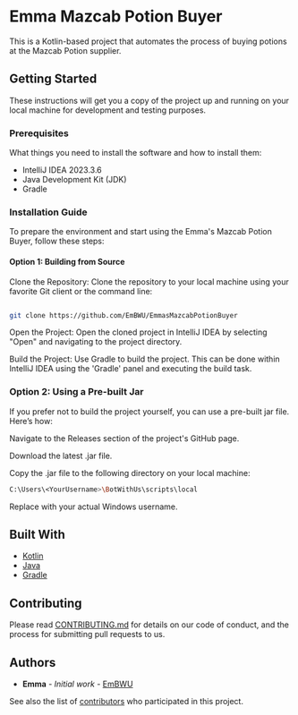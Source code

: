 # Emma Mazcab Potion Buyer

This is a Kotlin-based project that automates the process of buying potions at the Mazcab Potion supplier.

## Getting Started

These instructions will get you a copy of the project up and running on your local machine for development and testing purposes.

### Prerequisites

What things you need to install the software and how to install them:

- IntelliJ IDEA 2023.3.6
- Java Development Kit (JDK)
- Gradle


### Installation Guide

To prepare the environment and start using the Emma's Mazcab Potion Buyer, follow these steps:


#### Option 1: Building from Source


Clone the Repository: Clone the repository to your local machine using your favorite Git client or the command line:

```sh

git clone https://github.com/EmBWU/EmmasMazcabPotionBuyer
```
Open the Project: Open the cloned project in IntelliJ IDEA by selecting "Open" and navigating to the project directory.


Build the Project: Use Gradle to build the project. This can be done within IntelliJ IDEA using the 'Gradle' panel and executing the build task.



### Option 2: Using a Pre-built Jar

If you prefer not to build the project yourself, you can use a pre-built jar file. Here’s how:


Navigate to the Releases section of the project's GitHub page.

Download the latest .jar file.

Copy the .jar file to the following directory on your local machine:  
```sh 
C:\Users\<YourUsername>\BotWithUs\scripts\local
```
Replace <YourUsername> with your actual Windows username.
## Built With

- [Kotlin](https://kotlinlang.org/)
- [Java](https://www.java.com/)
- [Gradle](https://gradle.org/)

## Contributing

Please read [CONTRIBUTING.md](https://gist.github.com/PurpleBooth/b24679402957c63ec426) for details on our code of conduct, and the process for submitting pull requests to us.

## Authors

- **Emma** - *Initial work* - [EmBWU](https://github.com/EmBWU)

See also the list of [contributors](https://github.com/EmBWU/EmmasMazcabPotionBuyer/contributors) who participated in this project.


